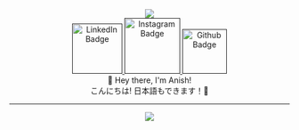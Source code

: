 <link href="http://fonts.cdnfonts.com/css/montserrat" rel="stylesheet">


<div class = "profile-container" align = "center">
    <img src = "https://media0.giphy.com/media/WFHtCrM6jnIHhGzwUl/200w.webp?cid=ecf05e4744ir0pyh6bcpzm5fg9bw1j4f9uj6t1yk7d6ii6d3&rid=200w.webp&ct=g" align="center"/>
</div>

<div id="badges" align="center">
  <a href = "">
    <img src="https://img.shields.io/badge/LinkedIn-blue?style=for-the-badge&logo=linkedin&logoColor=white" alt="LinkedIn Badge" width="90px"/>
  </a>

  <a href = "">  
    <img src="https://img.shields.io/badge/Instagram-E4405F?style=for-the-badge&logo=instagram&logoColor=white" alt="Instagram Badge" width="100px"/>
  </a>
  
   <a href = "">
    <img src="https://img.shields.io/badge/Github-blueviolet?style=for-the-badge&logo=github&logoColor=white" alt="Github Badge" width="80px"/>
   </a>
  
</div>

<div class = intro align ="center">
     🎍 Hey there, I'm Anish! 
  <br>
  こんにちは! 日本語もできます！🍜
</div>

---
<div align = "center">
  <img src = "https://i.pinimg.com/originals/9d/ea/64/9dea6422afee150cbe2f65b5317285eb.gif" />
</div>
